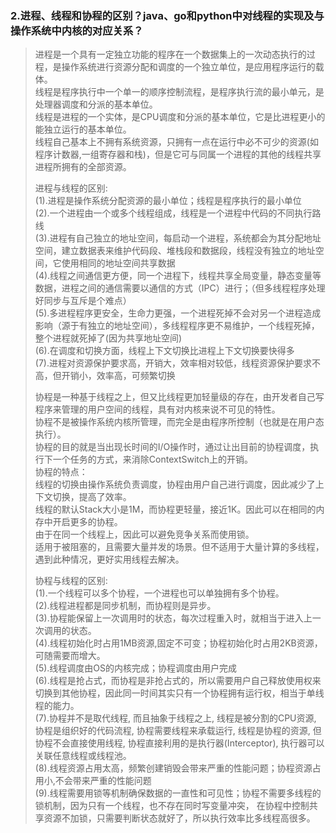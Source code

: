 ### 2.进程、线程和协程的区别？java、go和python中对线程的实现及与操作系统中内核的对应关系？
>进程是一个具有一定独立功能的程序在一个数据集上的一次动态执行的过程，是操作系统进行资源分配和调度的一个独立单位，是应用程序运行的载体。                
 线程是程序执行中一个单一的顺序控制流程，是程序执行流的最小单元，是处理器调度和分派的基本单位。                
 线程是进程的一个实体，是CPU调度和分派的基本单位，它是比进程更小的能独立运行的基本单位。              
 线程自己基本上不拥有系统资源，只拥有一点在运行中必不可少的资源(如程序计数器,一组寄存器和栈)，但是它可与同属一个进程的其他的线程共享进程所拥有的全部资源。             
>                                                
>进程与线程的区别:                            
 (1).进程是操作系统分配资源的最小单位；线程是程序执行的最小单位                                        
 (2).一个进程由一个或多个线程组成，线程是一个进程中代码的不同执行路线                                      
 (3).进程有自己独立的地址空间，每启动一个进程，系统都会为其分配地址空间，建立数据表来维护代码段、堆栈段和数据段，线程没有独立的地址空间，它使用相同的地址空间共享数据                              
 (4).线程之间通信更方便，同一个进程下，线程共享全局变量，静态变量等数据，进程之间的通信需要以通信的方式（IPC）进行；（但多线程程序处理好同步与互斥是个难点）                                
 (5).多进程程序更安全，生命力更强，一个进程死掉不会对另一个进程造成影响（源于有独立的地址空间），多线程程序更不易维护，一个线程死掉，整个进程就死掉了(因为共享地址空间)                                                             
 (6).在调度和切换方面，线程上下文切换比进程上下文切换要快得多                   
 (7).进程对资源保护要求高，开销大，效率相对较低，线程资源保护要求不高，但开销小，效率高，可频繁切换            
>                                   
>协程是一种基于线程之上，但又比线程更加轻量级的存在，由开发者自己写程序来管理的用户空间的线程，具有对内核来说不可见的特性。              
 协程不是被操作系统内核所管理，而完全是由程序所控制（也就是在用户态执行）。                  
 协程的目的就是当出现长时间的I/O操作时，通过让出目前的协程调度，执行下一个任务的方式，来消除ContextSwitch上的开销。                  
 协程的特点：                     
 线程的切换由操作系统负责调度，协程由用户自己进行调度，因此减少了上下文切换，提高了效率。                   
 线程的默认Stack大小是1M，而协程更轻量，接近1K。因此可以在相同的内存中开启更多的协程。                        
 由于在同一个线程上，因此可以避免竞争关系而使用锁。                                  
 适用于被阻塞的，且需要大量并发的场景。但不适用于大量计算的多线程，遇到此种情况，更好实用线程去解决。                     
>                           
>协程与线程的区别:                      
 (1).一个线程可以多个协程，一个进程也可以单独拥有多个协程。                        
 (2).线程进程都是同步机制，而协程则是异步。                        
 (3).协程能保留上一次调用时的状态，每次过程重入时，就相当于进入上一次调用的状态。                 
 (4).线程初始化时占用1MB资源,固定不可变；协程初始化时占用2KB资源，可随需要而增大。                     
 (5).线程调度由OS的内核完成；协程调度由用户完成             
 (6).线程是抢占式，而协程是非抢占式的，所以需要用户自己释放使用权来切换到其他协程，因此同一时间其实只有一个协程拥有运行权，相当于单线程的能力。                          
 (7).协程并不是取代线程, 而且抽象于线程之上, 线程是被分割的CPU资源, 协程是组织好的代码流程, 协程需要线程来承载运行, 线程是协程的资源, 
>但协程不会直接使用线程, 协程直接利用的是执行器(Interceptor), 执行器可以关联任意线程或线程池。                    
 (8).线程资源占用太高，频繁创建销毁会带来严重的性能问题；协程资源占用小,不会带来严重的性能问题                  
 (9).线程需要用锁等机制确保数据的一直性和可见性；协程不需要多线程的锁机制，因为只有一个线程，也不存在同时写变量冲突，
>在协程中控制共享资源不加锁，只需要判断状态就好了，所以执行效率比多线程高很多。                
